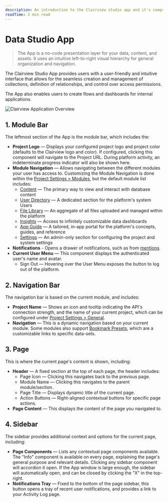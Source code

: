 ```yaml
---
description: An introduction to the Clairview studio app and it's components.
readTime: 3 min read
---
```


# Data Studio App

> The App is a no-code presentation layer for your data, content, and assets. It uses an intuitive left-to-right visual
> hierarchy for general organization and navigation.

The Clairview Studio App provides users with a user-friendly and intuitive interface that allows for the seamless
creation and management of collections, definition of relationships, and control over access permissions.

The App also enables users to create flows and dashboards for internal applications.

<img src="https://cdn.clairview.io/docs/v9/app-guide/overview/app-overview-20220810A.svg" alt="Clairview Application Overview" class="no-shadow" />

## 1. Module Bar

The leftmost section of the App is the module bar, which includes the:

- **Project Logo** — Displays your configured project logo and project color (defaults to the Clairview logo and color).
  If configured, clicking this component will navigate to the Project URL. During platform activity, an indeterminate
  progress indicator will also be shown here.
- **Module Navigation** — Allows navigating between the different modules your user has access to. Customizing the
  Module Navigation is done within the [Project Settings > Modules](/user-guide/settings/project-settings#modules), but
  the default module list includes:
  - [Content](/user-guide/content-module/content/collections) — The primary way to view and interact with database
    content
  - [User Directory](/user-guide/user-management/user-directory) — A dedicated section for the platform's system Users
  - [File Library](/user-guide/file-library/files) — An aggregate of all files uploaded and managed within the platform
  - [Insights](/user-guide/insights/dashboards) — Access to infinitely customizable data dashboards
  - [App Guide](/user-guide/overview/data-studio-app) — A tailored, in-app portal for the platform's concepts, guides,
    and reference
  - [Settings](/user-guide/settings/project-settings) — An admin-only section for configuring the project and system
    settings
- **Notifications** - Opens a drawer of notifications, such as from
  [mentions](/user-guide/content-module/content/items#mentions).
- **Current User Menu** — This component displays the authenticated user's name and avatar.
  - Sign Out — Hovering over the User Menu exposes the button to log out of the platform.

## 2. Navigation Bar

The navigation bar is based on the current module, and includes:

- **Project Name** — Shows an icon and tooltip indicating the API's connection strength, and the name of your current
  project, which can be configured under [Project Settings > General](/user-guide/settings/project-settings#general).
- **Navigation** — This is a dynamic navigation based on your current module. Some modules also support
  [Bookmark Presets](/user-guide/overview/glossary#presets), which are a customizable links to specific data-sets.

## 3. Page

This is where the current page's content is shown, including:

- **Header** — A fixed section at the top of each page, the header includes:
  - Page Icon — Clicking this navigates back to the previous page.
  - Module Name — Clicking this navigates to the parent module/section.
  - Page Title — Displays dynamic title of the current page.
  - Action Buttons — Right-aligned contextual buttons for specific page actions.
- **Page Content** — This displays the content of the page you navigated to.

## 4. Sidebar

The sidebar provides additional context and options for the current page, including:

- **Page Components** — Lists any contextual page components available. The "Info" component is available on every page,
  explaining the page's general purpose and relevant details. Clicking any sidebar component will accordion it open. If
  the App window is large enough, the sidebar will automatically open, and can be closed by clicking the "X" in the
  top-right.
- **Notifications Tray** — Fixed to the bottom of the page sidebar, this button opens a tray of recent user
  notifications, and provides a link to your Activity Log page.
